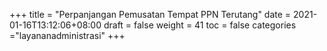 +++
title = "Perpanjangan Pemusatan Tempat PPN Terutang"
date = 2021-01-16T13:12:06+08:00
draft = false
weight = 41
toc = false
categories ="layananadministrasi"
+++